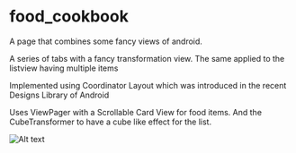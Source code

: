 # food_cookbook
A page that combines some fancy views of android.

A series of tabs with a fancy transformation view. The same applied to the listview having multiple items

Implemented using Coordinator Layout which was introduced in the recent Designs Library of Android

Uses ViewPager with a Scrollable Card View for food items. And the CubeTransformer to have a cube like effect for the list.

![![Alt text](/app/src/main/res/drawable/image1.png?raw=true "Optional Title")]({{site.baseurl}}/)